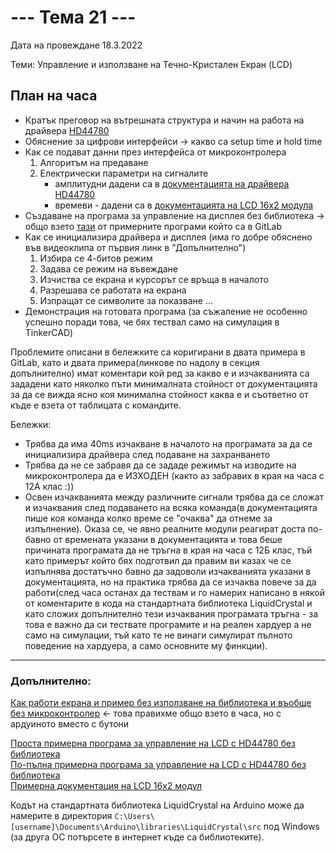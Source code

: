 # --- Тема 21 ---

Дата на провеждане 18.3.2022

Теми: Управление и използване на Течно-Кристален Екран (LCD)

## План на часа
- Кратък преговор на вътрешната структура и начин на работа на драйвера [HD44780](https://gitlab.com/tues-embedded/vmks/-/blob/master/Datasheets/HD44780.pdf)
- Обяснение за цифрови интерфейси -> какво са setup time и hold time
- Как се подават данни през интерфейса от микроконтролера
	1. Алгоритъм на предаване
	2. Електрически параметри на сигналите
		* амплитудни дадени са в [документацията на драйвера HD44780](https://gitlab.com/tues-embedded/vmks/-/blob/master/Datasheets/HD44780.pdf)
		* времеви - дадени са в [документацията на LCD 16x2 модула](https://gitlab.com/tues-embedded/vmks/-/tree/master/Datasheets/LCD_16x2_example_datasheet_ADM1602K-NSW-FBS-3.3v.pdf) 
- Създаване на програма за управление на дисплея без библиотека → общо взето [тази](https://gitlab.com/tues-embedded/vmks/-/tree/master/Examples/LCD_without_library_simple) от примерните програми който са в GitLab
- Как се инициализира драйвера и дисплея (има го добре обяснено във видеоклипа от първия линк в "Допълнително")
	1. Избира се 4-битов режим
	2. Задава се режим на въвеждане
	3. Изчиства се екрана и курсорът се връща в началото
	4. Разрешава се работата на екрана
	5. Изпращат се символите за показване ...
- Демонстрация на готовата програма (за съжаление не особенно успешно поради това, че бях тествал само на симулация в TinkerCAD)

Проблемите описани в бележките са коригирани в двата примера в GitLab, като и двата примера(линкове по надолу в секция допълнително) имат коментари кой ред за какво е и изчакванията са зададени като няколко пъти минималната стойност от документацията за да се вижда ясно коя минимална стойност каква е и съответно от къде е взета от таблицата с командите.

Бележки:
- Трябва да има 40ms изчакване в началото на програмата за да се инициализира драйвера след подаване на захранването
- Трябва да не се забравя да се зададе режимът на изводите на микроконтролера да е ИЗХОДЕН (както аз забравих в края на часа с 12А клас :))
- Освен изчакванията между различните сигнали трябва да се сложат и изчаквания след подаването на всяка команда(в документацията пише коя команда колко време се "очаква" да отнеме за изпълнение). Оказа се, че явно реалните модули реагират доста по-бавно от времената указани в документацията и това беше причината програмата да не тръгна в края на часа с 12Б клас, тъй като примерът който бях подготвил да правим ви казах че се изпълнява достатъчно бавно да задоволи изчакванията указани в документацията, но на практика трябва да се изчаква повече за да работи(след часа останах да тествам и го намерих написано в някой от коментарите в кода на стандартната библиотека LiquidCrystal и като сложих допълнително тези изчаквания програмата тръгна - за това е важно да си тествате програмите и на реален хардуер а не само на симулации, тъй като те не винаги симулират пълното поведение на хардуера, а само основните му финкции).

-----

### Допълнително:

[Как работи екрана и пример без използване на библиотека и въобще без микроконтролер](https://www.youtube.com/watch?v=cXpeTxC3_A4) ← това правихме общо взето в часа, но с ардуиното вместо с бутони 

[Проста примерна програма за управление на LCD с HD44780 без библиотека](https://gitlab.com/tues-embedded/vmks/-/tree/master/Examples/LCD_without_library_simple)  
[По-пълна примерна програма за управление на LCD с HD44780 без библиотека](https://gitlab.com/tues-embedded/vmks/-/tree/master/Examples/LCD_without_library)  
[Примерна документация на LCD 16x2 модул](https://gitlab.com/tues-embedded/vmks/-/tree/master/Datasheets/LCD_16x2_example_datasheet_ADM1602K-NSW-FBS-3.3v.pdf)  

Кодът на стандартната библиотека LiquidCrystal на Arduino може да намерите в директория `C:\Users\[username]\Documents\Arduino\libraries\LiquidCrystal\src` под Windows (за друга ОС потърсете в интернет къде са библиотеките).